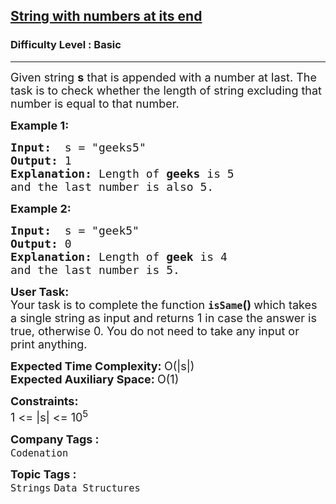 <h2><a href="https://practice.geeksforgeeks.org/problems/string-with-numbers-at-its-end5749/1?page=1&difficulty[]=-1&status[]=unsolved&category[]=Strings&sortBy=submissions">String with numbers at its end</a></h2><h3>Difficulty Level : Basic</h3><hr><div class="problems_problem_content__Xm_eO"><div><span style="font-size:18px">Given string <strong>s</strong> that is&nbsp;appended with a number at last. The task is to check whether the length of string excluding that number is equal to that number. </span></div>

<p><span style="font-size:18px"><strong>Example 1:</strong></span></p>

<pre><span style="font-size:18px"><strong>Input:</strong>  s = "geeks5"
<strong>Output:</strong> 1
<strong>Explanation:</strong> Length of <strong>geeks</strong> is 5
and the last number is also 5.</span></pre>

<p><span style="font-size:18px"><strong>Example 2:</strong></span></p>

<pre><span style="font-size:18px"><strong>Input:</strong>  s = "geek5"
<strong>Output:</strong> 0
<strong>Explanation:</strong> Length of <strong>geek</strong> is 4
and the last number is 5.
</span></pre>

<p><span style="font-size:18px"><strong>User Task:</strong><br>
Your task is to complete the function <strong><code>isSame</code>()&nbsp;</strong>which takes a single string as input and returns 1 in case the answer is true, otherwise 0. You do not need to take any input or print anything.</span></p>

<p><span style="font-size:18px"><strong>Expected Time Complexity:&nbsp;</strong>O(|s|)<br>
<strong>Expected Auxiliary Space:&nbsp;</strong>O(1)</span></p>

<p><span style="font-size:18px"><strong>Constraints:</strong><br>
1 &lt;= |s| &lt;= 10<sup>5</sup></span></p>
</div><p><span style=font-size:18px><strong>Company Tags : </strong><br><code>Codenation</code>&nbsp;<br><p><span style=font-size:18px><strong>Topic Tags : </strong><br><code>Strings</code>&nbsp;<code>Data Structures</code>&nbsp;